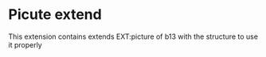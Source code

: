 Picute extend
==============================================================

This extension contains extends EXT:picture of b13 with the structure to use it properly
